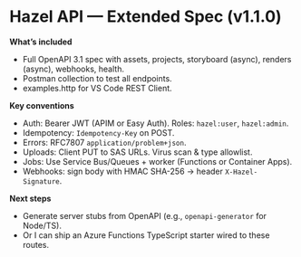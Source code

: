 # Hazel API — Extended Spec (v1.1.0)

**What’s included**
- Full OpenAPI 3.1 spec with assets, projects, storyboard (async), renders (async), webhooks, health.
- Postman collection to test all endpoints.
- examples.http for VS Code REST Client.

**Key conventions**
- Auth: Bearer JWT (APIM or Easy Auth). Roles: `hazel:user`, `hazel:admin`.
- Idempotency: `Idempotency-Key` on POST.
- Errors: RFC7807 `application/problem+json`.
- Uploads: Client PUT to SAS URLs. Virus scan & type allowlist.
- Jobs: Use Service Bus/Queues + worker (Functions or Container Apps).
- Webhooks: sign body with HMAC SHA-256 -> header `X-Hazel-Signature`.

**Next steps**
- Generate server stubs from OpenAPI (e.g., `openapi-generator` for Node/TS).
- Or I can ship an Azure Functions TypeScript starter wired to these routes.
